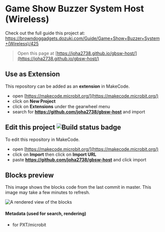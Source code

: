 # Game Show Buzzer System Host (Wireless)

Check out the full guide this project at: https://browndoggadgets.dozuki.com/Guide/Game+Show+Buzzer+System+(Wireless)/425




> Open this page at [https://joha2738.github.io/gbsw-host/](https://joha2738.github.io/gbsw-host/)

## Use as Extension

This repository can be added as an **extension** in MakeCode.

* open [https://makecode.microbit.org/](https://makecode.microbit.org/)
* click on **New Project**
* click on **Extensions** under the gearwheel menu
* search for **https://github.com/joha2738/gbsw-host** and import

## Edit this project ![Build status badge](https://github.com/joha2738/gbsw-host/workflows/MakeCode/badge.svg)

To edit this repository in MakeCode.

* open [https://makecode.microbit.org/](https://makecode.microbit.org/)
* click on **Import** then click on **Import URL**
* paste **https://github.com/joha2738/gbsw-host** and click import

## Blocks preview

This image shows the blocks code from the last commit in master.
This image may take a few minutes to refresh.

![A rendered view of the blocks](https://github.com/joha2738/gbsw-host/raw/master/.github/makecode/blocks.png)

#### Metadata (used for search, rendering)

* for PXT/microbit
<script src="https://makecode.com/gh-pages-embed.js"></script><script>makeCodeRender("{{ site.makecode.home_url }}", "{{ site.github.owner_name }}/{{ site.github.repository_name }}");</script>
